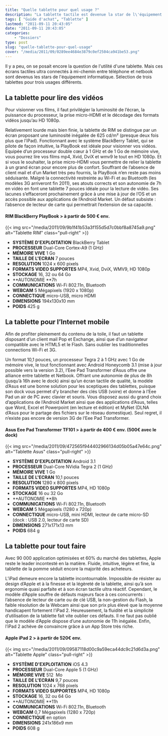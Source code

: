 ```yaml
---
title: "Quelle tablette pour quel usage ?"
description: "La tablette tactile est devenue la star de l\'équipement informatique. Sélection de trois tablettes pour trois usages différents."
tags: [ "Guide d'achat", "Tablette" ]
lastmod: "2011-09-11 20:43:05"
date: "2011-09-11 20:43:05"
categories:
    - "Dossiers"
type: post
slug: "quelle-tablette-pour-quel-usage"
cover: "/media/2011/09/0289ee4684e3879c0ef2504ca941be53.png"
---
```


Il y a peu, on se posait encore la question de l'utilité d'une tablette. Mais ces écrans tactiles ultra connectés à mi-chemin entre téléphone et netbook sont devenus les stars de l'équipement informatique. Sélection de trois tablettes pour trois usages différents.

## La tablette pour lire des vidéos

Pour visionner vos films, il faut privilégier la luminosité de l’écran, la puissance du processeur, la prise micro-HDMI et le décodage des formats vidéos jusqu’au HD 1080p.

Relativement lourde mais bien finie, la tablette de RIM se distingue par un écran proposant une luminosité inégalée de 625 cd/m² (presque deux fois plus que l’iPad). Fonctionnant avec le système BlackBerry Tablet, qui se pilote de façon intuitive, la PlayBook est idéale pour visionner vos vidéos. Equipée d’un processeur double cœur à 1 GHz et de 1 Go de mémoire vive, vous pourrez lire vos films mp4, Xvid, DviX et wmv9 le tout en HD 1080p. Et si vous le souhaiter, la prise micro-HDMI vous permettre de relier la tablette à un grand écran pour encore plus de confort. Souffrant de l’absence de client mail et d’un Market très peu fournis, la PlayBook n’en reste pas moins séduisante. Malgré la connectivité restreinte au Wi-Fi et au Bluetooth (les modèles 3G arriveront fin 2011), ses atouts corrects et son autonomie de 7h en vidéo en font une tablette 7 pouces idéale pour la lecture de vidéo. Ses lacunes s’effaceront prochainement grâce à une mise à jour de l’OS et un accès possible aux applications de l’Android Market. Un défaut subsiste : l’absence de lecteur de carte qui permettrait l’extension de sa capacité.

#### RIM BlackBerry PlayBook > à partir de 500 € env.

{{< img src="/media/2011/09/9b1f41b53a3f155d5d7c0bbf8a8745a9.png" alt="Tablette RIM" class="pull-right" >}}

- **SYSTÈME D'EXPLOITATION** BlackBerry Tablet
- **PROCESSEUR** Dual-Core Cortex-A9 (1 GHz)
- **MÉMOIRE VIVE** 1 Go
- **TAILLE DE L'ECRAN** 7 pouces
- **RESOLUTION** 1024 x 600 pixels
- **FORMATS VIDEO SUPPORTES** MP4, Xvid, DviX, WMV9, HD 1080p
- **STOCKAGE** 16, 32 ou 64 Go
- **AUTONOMIE **7h
- **COMMUNICATIONS** Wi-Fi 802.11n, Bluetooth
- **WEBCAM** 5 Mégapixels (1920 x 1080p)
- **CONNECTIQUE** micro-USB, micro HDMI
- **DIMENSIONS** 194x130x10 mm
- **POIDS** 425 g

## La tablette pour l’Internet mobile

Afin de profiter pleinement du contenu de la toile, il faut un tablette disposant d’un client mail Pop et Exchange, ainsi que d’un navigateur compatible avec le HTML5 et le Flash. Sans oublier les traditionnelles connections Wi-Fi et 3G.

Un format 10,1 pouces, un processeur Tegra 2 à 1 GHz avec 1 Go de mémoire vive, le tout fonctionnant avec Android Honeycomb 3.1 (mise à jour possible vers la version 3.2), l’Eee Pad Transformer d’Asus offre une alliance entre tablette et Netbook. Offrant une autonomie de plus de 8h (jusqu’à 16h avec le dock) ainsi qu’un écran tactile de qualité, la modèle d’Asus est une bonne solution pour les sceptiques des tablettes, puisque son dock vous permet d’y brancher des clés USB (voire) et donne à l’Eee Pad un air de PC avec clavier et souris. Vous disposez aussi du grand choix d’applications de l’Android Market ainsi que des applications d’Asus, telles que Word, Excel et Powerpoint (en lecture et édition) et MyNet (DLNA d’Asus pour le partage des fichiers sur le réseau domestique). Seul regret, il n’existe pas encore de version 3G de l’Eee Pad Transformer.

#### Asus Eee Pad Transformer TF101 > à partir de 400 € env. (500€ avec le dock)

{{< img src="/media/2011/09/472565f944402966134d05b05a47e64c.png" alt="Tablette Asus" class="pull-right" >}}

- **SYSTÈME D'EXPLOITATION** Android 3.1
- **PROCESSEUR** Dual-Core NVidia Tegra 2 (1 GHz)
- **MÉMOIRE VIVE** 1 Go
- **TAILLE DE L'ECRAN** 10,1 pouces
- **RESOLUTION** 1280 x 800 pixels
- **FORMATS VIDEO SUPPORTES** MP4, HD 1080p
- **STOCKAGE** 16 ou 32 Go
- **AUTONOMIE **8h
- **COMMUNICATIONS** Wi-Fi 802.11n, Bluetooth
- **WEBCAM** 5 Mégapixels (1280 x 720p)
- **CONNECTIQUE** micro-USB, mini HDMI, lecteur de carte micro-SD (dock : USB 2.0, lecteur de carte SD)
- **DIMENSIONS** 271x171x13 mm
- **POIDS** 684 g

## La tablette pour tout faire

Avec 90 000 application optimisées et 60% du marché des tablettes, Apple reste le leader incontesté en la matière. Fluide, intuitive, légère et fine, la tablette de la pomme séduit encore la majorité des acheteurs.

L’iPad demeure encore la tablette incontournable. Impossible de résister au design d’Apple et à la finesse et la légèreté de la tablette, ainsi qu’à son ergonomie quasi parfaite et à son écran tactile ultra réactif. Cependant, le modèle d’Apple souffre de défauts majeurs face à ces concurrents : l’absence de lecteur de carte ou de clé USB, la non-gestion du Flash, la faible résolution de la Webcam ainsi que son prix plus élevé que la moyenne handicapent fortement l’iPad 2. Heureusement, la fluidité et la simplicité d’utilisation de la tablette fait vite oublier ces défauts. Il ne faut pas oublié que le modèle d’Apple dispose d’une autonomie de 11h inégalée. Enfin, l’iPad 2 achève de convaincre grâce à un App Store très riche.

#### Apple iPad 2 > à partir de 520€ env.

{{< img src="/media/2011/09/09587118d00c9a59eca44dc9c21d6d3a.png" alt="Tablette Apple" class="pull-right" >}}

- **SYSTÈME D'EXPLOITATION** iOS 4.3
- **PROCESSEUR** Dual-Core Apple 5 (1 GHz)
- **MÉMOIRE VIVE** 512  Mo
- **TAILLE DE L'ECRAN** 9,7 pouces
- **RESOLUTION** 1024 x 768 pixels
- **FORMATS VIDEO SUPPORTES** MP4, HD 1080p
- **STOCKAGE** 16, 32 ou 64 Go
- **AUTONOMIE **11h
- **COMMUNICATIONS** Wi-Fi 802.11n, Bluetooth
- **WEBCAM** 0,7 Mégapixels (1280 x 720p)
- **CONNECTIQUE** en option
- **DIMENSIONS** 241x186x9 mm
- **POIDS** 608 g
